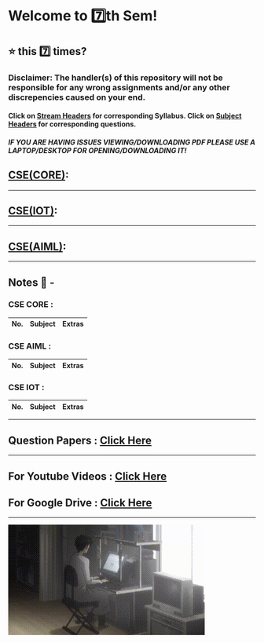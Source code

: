 # Welcome to :seven:th Sem!

## ⭐ this :seven: times?
### Disclaimer: The handler(s) of this repository will not be responsible for any wrong assignments and/or any other discrepencies caused on your end.
#### Click on [Stream Headers]() for corresponding Syllabus. Click on [Subject Headers]() for corresponding questions.
##### IF YOU ARE HAVING ISSUES VIEWING/DOWNLOADING PDF PLEASE USE A LAPTOP/DESKTOP FOR OPENING/DOWNLOADING IT! 

## [CSE(CORE)]():













---------------------------------------------------------------------------------------------------------------------------------------------------------------------------------------------------------------------------------

## [CSE(IOT)]():









---

## [CSE(AIML)]():













---------------------------------------------------------------------------------------------------------------------------------------------------------------------------------------------------------------------------------

## Notes 📜 -

### CSE CORE :

| No. | Subject | Extras
| --- | --- | --- |



### CSE AIML :

| No. | Subject | Extras
| --- | --- | --- |


### CSE IOT :

| No. | Subject | Extras
| --- | --- | --- |


---------------------------------------------------------------------------------------------------------------------------------------------------------------------------------------------------------------------------------

## Question Papers : [Click Here]()

---------------------------------------------------------------------------------------------------------------------------------------------------------------------------------------------------------------------------------

## For Youtube Videos : [Click Here](https://drive.google.com/file/d/1RStiqq6eV-ZB6NWXL6Ul73MZ9eDl5NL6/view?usp=sharing)

## For Google Drive : [Click Here](https://drive.google.com/drive/folders/16yMyB0ZE2i4E8_MQymXkOtu_hWwlySwG?usp=drive_link)

---------------------------------------------------------------------------------------------------------------------------------------------------------------------------------------------------------------------------------
























<img src="https://github.com/BEASTgg/gifs/blob/main/Okabe%20Rintaro%20Typing%20on%20the%20computer%20ASMR.gif">
